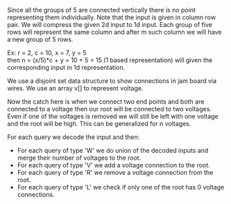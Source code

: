 Since all the groups of 5 are connected vertically there is no point representing them individually. Note that the input is given in column row pair. We will compress the given 2d input to 1d input. Each group of five rows will represent the same column and after m such column we will have a new group of 5 rows.

Ex: r = 2, c = 10, x = 7, y = 5<br/>
then n = (x/5)\*c + y = 10 + 5 = 15 (1 based representation) will given the corresponding input in 1d representation.

We use a disjoint set data structure to show connections in jam board via wires. We use an array v[] to represent voltage. 

Now the catch here is when we connect two end points and both are connected to a voltage then our root will be connected to two voltages. Even if one of the voltages is removed we will still be left with one voltage and the root will be high. This can be generalized for n voltages.

For each query we decode the input and then:
- For each query of type 'W' we do union of the decoded inputs and merge their number of voltages to the root.
- For each query of type 'V' we add a voltage connection to the root. 
- For each query of type 'R' we remove a voltage connection from the root.
- For each query of type 'L' we check if only one of the root has 0 voltage connections.